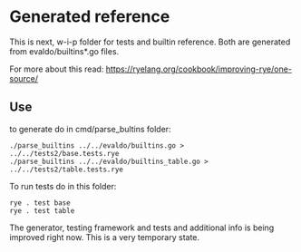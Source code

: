 # Generated reference

This is next, w-i-p folder for tests and builtin reference. Both are generated from evaldo/builtins*.go files.

For more about this read: https://ryelang.org/cookbook/improving-rye/one-source/

## Use

to generate do in cmd/parse_bultins folder:

    ./parse_builtins ../../evaldo/builtins.go > ../../tests2/base.tests.rye
    ./parse_builtins ../../evaldo/builtins_table.go > ../../tests2/table.tests.rye


To run tests do in this folder:

    rye . test base
    rye . test table

The generator, testing framework and tests and additional info is being improved right now. This is a very temporary state.

